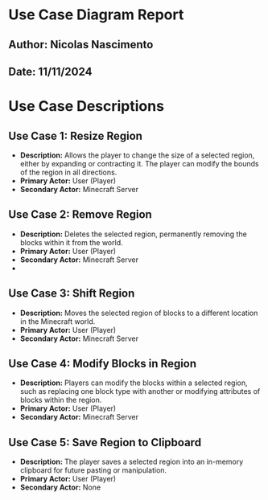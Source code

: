 # Use Case Diagram Report

## Author: Nicolas Nascimento
## Date: 11/11/2024

# Use Case Descriptions

## Use Case 1: Resize Region
- **Description:** Allows the player to change the size of a selected region, either by expanding or contracting it. The player can modify the bounds of the region in all directions.
- **Primary Actor:** User (Player)
- **Secondary Actor:**  Minecraft Server

## Use Case 2: Remove Region
- **Description:** Deletes the selected region, permanently removing the blocks within it from the world.
- **Primary Actor:** User (Player)
- **Secondary Actor:** Minecraft Server
- 
## Use Case 3: Shift Region
- **Description:** Moves the selected region of blocks to a different location in the Minecraft world.
- **Primary Actor:** User (Player)
- **Secondary Actor:** Minecraft Server

## Use Case 4: Modify Blocks in Region
- **Description:** Players can modify the blocks within a selected region, such as replacing one block type with another or modifying attributes of blocks within the region.
- **Primary Actor:** User (Player)
- **Secondary Actor:** Minecraft Server

## Use Case 5: Save Region to Clipboard
- **Description:** The player saves a selected region into an in-memory clipboard for future pasting or manipulation.
- **Primary Actor:** User (Player)
- **Secondary Actor:** None